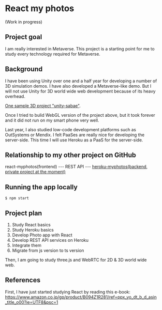 # React my photos

(Work in progress)

## Project goal

I am really interested in Metaverse. This project is a starting point for me to study every technology required for Metaverse.

## Background

I have been using Unity over one and a half year for developing a number of 3D simulation demos. I have also developed a Metaverse-like demo. But I will not use Unity for 3D world wide web development because of its heavy overhead.

[One sample 3D project "unity-sabae"](https://github.com/araobp/unity-sabae).

Once I tried to bulid WebGL version of the project above, but it took forever and it did not run on my smart phone very well.

Last year, I also studied low-code development platforms such as OutSystems or Mendix. I felt PaaSes are really nice for developing the server-side. This time I will use Heroku as a PaaS for the server-side.

## Relationship to my other project on GitHub

react-myphotos(frontend) --- REST API --- [heroku-myphotos(backend, private project at the moment)](https://github.com/araobp/heroku-myphotos)

## Running the app locally

```
$ npm start
```

## Project plan

1. Study React basics
2. Study Heroku basics
3. Develop Photo app with React
4. Develop REST API services on Heroku
5. Integrate them
6. Migrate from js version to ts version

Then, I am going to study three.js and WebRTC for 2D & 3D world wide web.

## References

First, I have just started studying React by reading this e-book:
https://www.amazon.co.jp/gp/product/B094Z1R281/ref=ppx_yo_dt_b_d_asin_title_o00?ie=UTF8&psc=1
